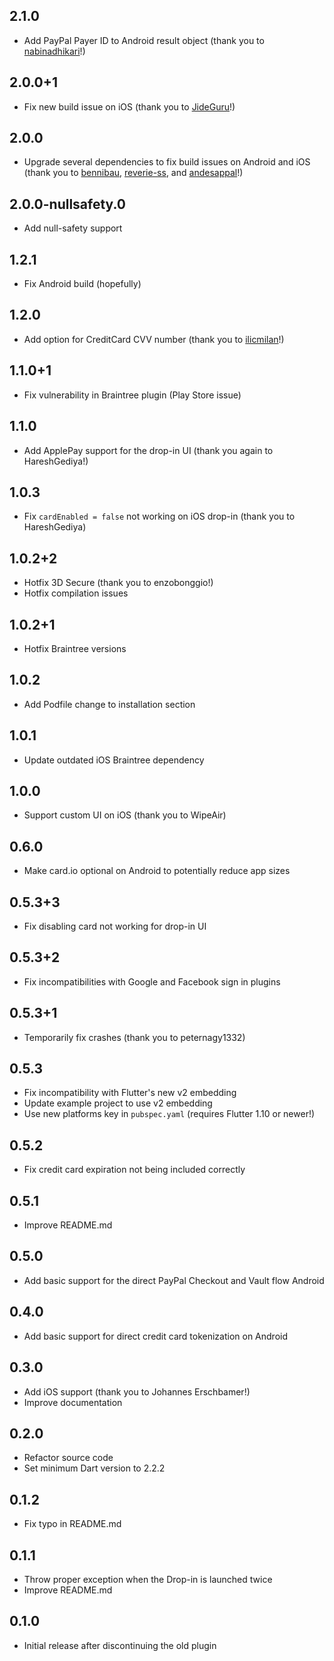 ## 2.1.0

* Add PayPal Payer ID to Android result object (thank you to [nabinadhikari](https://github.com/nabinadhikari)!)

## 2.0.0+1

* Fix new build issue on iOS (thank you to [JideGuru](https://github.com/JideGuru)!)

## 2.0.0

* Upgrade several dependencies to fix build issues on Android and iOS (thank you to [bennibau](https://github.com/bennibau), [reverie-ss](https://github.com/reverie-ss), and [andesappal](https://github.com/andesappal)!)

## 2.0.0-nullsafety.0

* Add null-safety support

## 1.2.1

* Fix Android build (hopefully)

## 1.2.0

* Add option for CreditCard CVV number (thank you to [ilicmilan](https://github.com/ilicmilan)!)

## 1.1.0+1

* Fix vulnerability in Braintree plugin (Play Store issue)

## 1.1.0

* Add ApplePay support for the drop-in UI (thank you again to HareshGediya!)

## 1.0.3

* Fix `cardEnabled = false` not working on iOS drop-in (thank you to HareshGediya)

## 1.0.2+2

* Hotfix 3D Secure (thank you to enzobonggio!)
* Hotfix compilation issues

## 1.0.2+1

* Hotfix Braintree versions

## 1.0.2

* Add Podfile change to installation section

## 1.0.1

* Update outdated iOS Braintree dependency

## 1.0.0

* Support custom UI on iOS (thank you to WipeAir)

## 0.6.0

* Make card.io optional on Android to potentially reduce app sizes

## 0.5.3+3

* Fix disabling card not working for drop-in UI

## 0.5.3+2

* Fix incompatibilities with Google and Facebook sign in plugins

## 0.5.3+1

* Temporarily fix crashes (thank you to peternagy1332)

## 0.5.3

* Fix incompatibility with Flutter's new v2 embedding
* Update example project to use v2 embedding
* Use new platforms key in `pubspec.yaml` (requires Flutter 1.10 or newer!)

## 0.5.2

* Fix credit card expiration not being included correctly

## 0.5.1

* Improve README.md

## 0.5.0

* Add basic support for the direct PayPal Checkout and Vault flow Android

## 0.4.0

* Add basic support for direct credit card tokenization on Android

## 0.3.0

* Add iOS support (thank you to Johannes Erschbamer!)
* Improve documentation

## 0.2.0

* Refactor source code
* Set minimum Dart version to 2.2.2

## 0.1.2

* Fix typo in README.md

## 0.1.1

* Throw proper exception when the Drop-in is launched twice
* Improve README.md

## 0.1.0

* Initial release after discontinuing the old plugin
